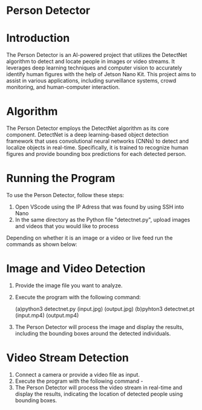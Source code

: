 # Person Detector

# Introduction
The Person Detector is an AI-powered project that utilizes the DetectNet algorithm to detect and locate people in images or video streams. It leverages deep learning techniques and computer vision to accurately identify human figures with the help of Jetson Nano Kit. This project aims to assist in various applications, including surveillance systems, crowd monitoring, and human-computer interaction.

# Algorithm
The Person Detector employs the DetectNet algorithm as its core component. DetectNet is a deep learning-based object detection framework that uses convolutional neural networks (CNNs) to detect and localize objects in real-time. Specifically, it is trained to recognize human figures and provide bounding box predictions for each detected person.

# Running the Program
To use the Person Detector, follow these steps:
1. Open VScode using the IP Adress that was found by using SSH into Nano
2. In the same directory as the Python file "detectnet.py", upload images and videos that you would like to process

Depending on whether it is an image or a video or live feed run the commands as shown below:

# Image and Video Detection
1. Provide the image file you want to analyze.
2. Execute the program with the following command:

    (a)python3 detectnet.py (input.jpg) (output.jpg)
     (b)pyhton3 detectnet.pt (input.mp4) (output.mp4)
4. The Person Detector will process the image and display the results, including the bounding boxes around the detected individuals.

# Video Stream Detection
1. Connect a camera or provide a video file as input.
2. Execute the program with the following command - 
3. The Person Detector will process the video stream in real-time and display the results, indicating the location of detected people using bounding boxes.
